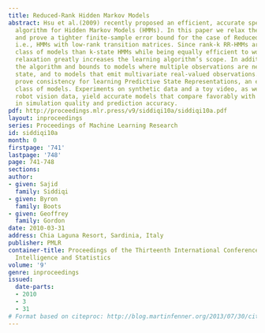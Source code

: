 ```yaml
---
title: Reduced-Rank Hidden Markov Models
abstract: Hsu et al.(2009) recently proposed an efficient, accurate spectral learning
  algorithm for Hidden Markov Models (HMMs). In this paper we relax their assumptions
  and prove a tighter finite-sample error bound for the case of Reduced-Rank HMMs,
  i.e., HMMs with low-rank transition matrices. Since rank-k RR-HMMs are a larger
  class of models than k-state HMMs while being equally efficient to work with, this
  relaxation greatly increases the learning algorithm’s scope. In addition, we generalize
  the algorithm and bounds to models where multiple observations are needed to disambiguate
  state, and to models that emit multivariate real-valued observations. Finally we
  prove consistency for learning Predictive State Representations, an even larger
  class of models. Experiments on synthetic data and a toy video, as well as on difficult
  robot vision data, yield accurate models that compare favorably with alternatives
  in simulation quality and prediction accuracy.
pdf: http://proceedings.mlr.press/v9/siddiqi10a/siddiqi10a.pdf
layout: inproceedings
series: Proceedings of Machine Learning Research
id: siddiqi10a
month: 0
firstpage: '741'
lastpage: '748'
page: 741-748
sections: 
author:
- given: Sajid
  family: Siddiqi
- given: Byron
  family: Boots
- given: Geoffrey
  family: Gordon
date: 2010-03-31
address: Chia Laguna Resort, Sardinia, Italy
publisher: PMLR
container-title: Proceedings of the Thirteenth International Conference on Artificial
  Intelligence and Statistics
volume: '9'
genre: inproceedings
issued:
  date-parts:
  - 2010
  - 3
  - 31
# Format based on citeproc: http://blog.martinfenner.org/2013/07/30/citeproc-yaml-for-bibliographies/
---
```


